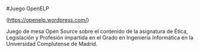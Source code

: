 #Juego OpenELP

(https://openelp.wordpress.com/)

Juego de mesa Open Source sobre el contenido de la asignatura de Ética, Legislación y Profesión impartida en el Grado en 
Ingeniería Informática en la Universidad Complutense de Madrid. 
